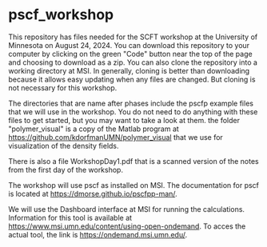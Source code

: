# pscf_workshop
This repository has files needed for the SCFT workshop at the University of Minnesota on August 24, 2024. You can download this repository to your computer by clicking on the green "Code" button near the top of the page and choosing to download as a zip. You can also clone the repository into a working directory at MSI. In generally, cloning is better than downloading because it allows easy updating when any files are changed. But cloning is not necessary for this workshop.

The directories that are name after phases include the pscfp example files that we will use in the workshop. You do not need to do anything with these files to get started, but you may want to take a look at them. the folder "polymer_visual" is a copy of the Matlab program at https://github.com/kdorfmanUMN/polymer_visual that we use for visualization of the density fields.

There is also a file WorkshopDay1.pdf that is a scanned version of the notes from the first day of the workshop. 

The workshop will use pscf as installed on MSI. The documentation for pscf is located at https://dmorse.github.io/pscfpp-man/.

We will use the Dashboard interface at MSI for running the calculations. Information for this tool is available at https://www.msi.umn.edu/content/using-open-ondemand. To acces the actual tool, the link is https://ondemand.msi.umn.edu/. 
